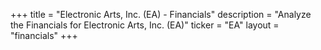 +++
title = "Electronic Arts, Inc. (EA) - Financials"
description = "Analyze the Financials for Electronic Arts, Inc. (EA)"
ticker = "EA"
layout = "financials"
+++


